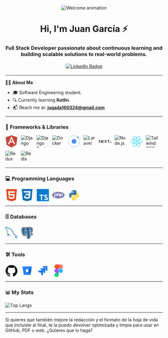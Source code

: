 <div id="presentacion" align="center">
  <img
    src="https://media.giphy.com/media/qgQUggAC3Pfv687qPC/giphy.gif"
    width="200"
    alt="Welcome animation"
  />
  <h1>Hi, I'm Juan García ⚡</h1>
  <h3>
    Full Stack Developer passionate about continuous learning and building scalable solutions to real-world problems.
  </h3>
</div>

<div id="redes" align="center" style="margin: 20px 0;">
  <a
    href="https://www.linkedin.com/in/juan-esteban-garc%C3%ADa-daza-611485209/"
    target="_blank"
    rel="noopener noreferrer"
  >
    <img
      src="https://img.shields.io/badge/LinkedIn-%230077B5.svg?style=for-the-badge&logo=linkedin&logoColor=white"
      alt="LinkedIn Badge"
    />
  </a>
</div>

---

👨‍💻 **About Me**

- 🎓 Software Engineering student.
- 🔍 Currently learning **Kotlin**.
- 📬 Reach me at: **jugada160324@gmail.com**

---

### 🔨 **Frameworks & Libraries**
<div style="display: flex; align-items: center; flex-wrap: wrap; gap: 10px;">
  <!-- Framework icons here -->
  <img src="https://github.com/devicons/devicon/blob/master/icons/angularjs/angularjs-plain.svg" title="Angular" alt="Angular" width="40" height="40" />
  <img src="https://cdn.jsdelivr.net/gh/devicons/devicon@latest/icons/django/django-plain-wordmark.svg" title="Django" alt="Django" width="40" height="40" />
  <img src="https://cdn.jsdelivr.net/gh/devicons/devicon@latest/icons/djangorest/djangorest-original.svg" title="Django Rest" alt="Django Rest" width="40" height="40" />
  <img src="https://cdn.jsdelivr.net/gh/devicons/devicon@latest/icons/docker/docker-original.svg" title="Docker" alt="Docker" width="40" height="40" />
  <img src="https://github.com/devicons/devicon/blob/master/icons/ionic/ionic-original.svg" title="Ionic" alt="Ionic" width="40" height="40" />
  <img src="https://cdn.jsdelivr.net/gh/devicons/devicon@latest/icons/laravel/laravel-original.svg" title="Laravel" alt="Laravel" width="40" height="40" />
  <img src="https://github.com/devicons/devicon/blob/master/icons/nextjs/nextjs-original-wordmark.svg" title="Next.js" alt="Next.js" width="40" height="40" />
  <img src="https://cdn.jsdelivr.net/gh/devicons/devicon@latest/icons/nodejs/nodejs-original-wordmark.svg" title="Node.js" alt="Node.js" width="40" height="40" />
  <img src="https://github.com/devicons/devicon/blob/master/icons/react/react-original.svg" title="React" alt="React" width="40" height="40" />
  <img src="https://cdn.jsdelivr.net/gh/devicons/devicon@latest/icons/tailwindcss/tailwindcss-original.svg" title="Tailwind CSS" alt="Tailwind CSS" width="40" height="40" />
  <img src="https://cdn.jsdelivr.net/gh/devicons/devicon/icons/redux/redux-original.svg" title="Redux" alt="Redux" width="40" height="40" />
  <img src="https://cdn.jsdelivr.net/gh/devicons/devicon@latest/icons/redis/redis-plain-wordmark.svg" title="Redis" alt="Redis" width="40" height="40" />
</div>

---

### 💻 **Programming Languages**
<div style="display: flex; align-items: center; gap: 10px;">
  <img src="https://github.com/devicons/devicon/blob/master/icons/html5/html5-plain.svg" title="HTML5" alt="HTML5" width="40" height="40" />
  <img src="https://github.com/devicons/devicon/blob/master/icons/css3/css3-plain.svg" title="CSS3" alt="CSS3" width="40" height="40" />
  <img src="https://github.com/devicons/devicon/blob/master/icons/typescript/typescript-plain.svg" title="TypeScript" alt="TypeScript" width="40" height="40" />
  <img src="https://github.com/devicons/devicon/blob/master/icons/php/php-plain.svg" title="PHP" alt="PHP" width="40" height="40" />
  <img src="https://github.com/devicons/devicon/blob/master/icons/python/python-original.svg" title="Python" alt="Python" width="40" height="40" />
</div>

---

### 🗄️ **Databases**
<div style="display: flex; align-items: center; gap: 10px;">
  <img src="https://github.com/devicons/devicon/blob/master/icons/mysql/mysql-original.svg" title="MySQL" alt="MySQL" width="40" height="40" />
  <img src="https://github.com/devicons/devicon/blob/master/icons/postgresql/postgresql-original.svg" title="PostgreSQL" alt="PostgreSQL" width="40" height="40" />
</div>

---

### 🛠️ **Tools**
<div style="display: flex; align-items: center; gap: 10px;">
  <img src="https://github.com/devicons/devicon/blob/master/icons/github/github-original.svg" title="GitHub" alt="GitHub" width="40" height="40" />
  <img src="https://github.com/devicons/devicon/blob/master/icons/bitbucket/bitbucket-original.svg" title="Bitbucket" alt="Bitbucket" width="40" height="40" />
  <img src="https://github.com/devicons/devicon/blob/master/icons/jira/jira-original.svg" title="Jira" alt="Jira" width="40" height="40" />
  <img src="https://github.com/devicons/devicon/blob/master/icons/figma/figma-original.svg" title="Figma" alt="Figma" width="40" height="40" />
</div>

---

### 📊 **My Stats**

![Top Langs](https://github-readme-stats.vercel.app/api/top-langs/?username=ChilyGarcia&langs_count=8)

---

Si quieres que también mejore la redacción y el formato de la hoja de vida que incluiste al final, te la puedo devolver optimizada y limpia para usar en GitHub, PDF o web. ¿Quieres que lo haga?
